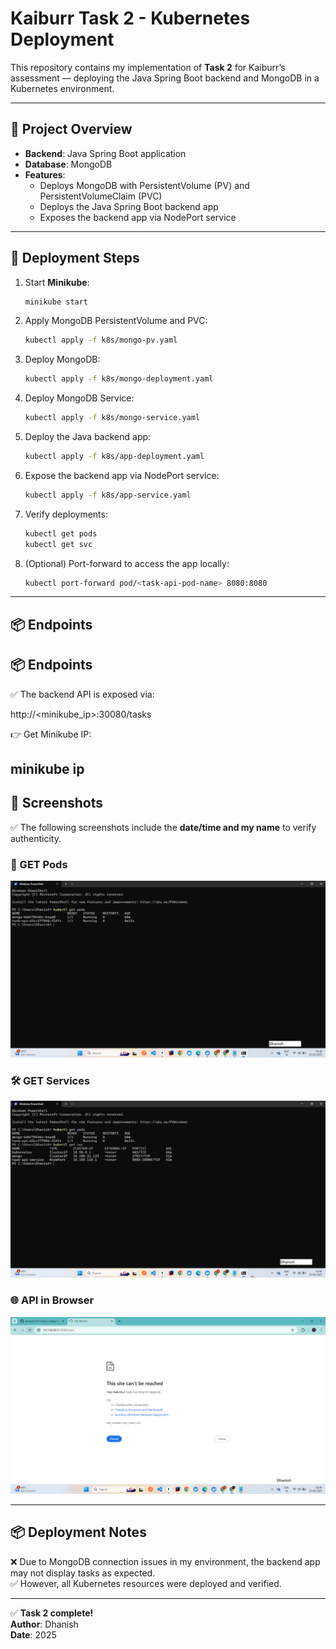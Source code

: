 # Kaiburr Task 2 - Kubernetes Deployment

This repository contains my implementation of **Task 2** for Kaiburr’s assessment — deploying the Java Spring Boot backend and MongoDB in a Kubernetes environment.

---

## 📁 Project Overview

- **Backend**: Java Spring Boot application  
- **Database**: MongoDB  
- **Features**:  
  - Deploys MongoDB with PersistentVolume (PV) and PersistentVolumeClaim (PVC)  
  - Deploys the Java Spring Boot backend app  
  - Exposes the backend app via NodePort service  

---

## 🚀 Deployment Steps

1. Start **Minikube**:

    ```bash
    minikube start
    ```

2. Apply MongoDB PersistentVolume and PVC:

    ```bash
    kubectl apply -f k8s/mongo-pv.yaml
    ```

3. Deploy MongoDB:

    ```bash
    kubectl apply -f k8s/mongo-deployment.yaml
    ```

4. Deploy MongoDB Service:

    ```bash
    kubectl apply -f k8s/mongo-service.yaml
    ```

5. Deploy the Java backend app:

    ```bash
    kubectl apply -f k8s/app-deployment.yaml
    ```

6. Expose the backend app via NodePort service:

    ```bash
    kubectl apply -f k8s/app-service.yaml
    ```

7. Verify deployments:

    ```bash
    kubectl get pods
    kubectl get svc
    ```

8. (Optional) Port-forward to access the app locally:

    ```bash
    kubectl port-forward pod/<task-api-pod-name> 8080:8080
    ```

---

## 📦 Endpoints

## 📦 Endpoints

✅ The backend API is exposed via:

http://<minikube_ip>:30080/tasks



👉 Get Minikube IP:

minikube ip
---

## 📸 Screenshots

✅ The following screenshots include the **date/time and my name** to verify authenticity.

### 🔎 GET Pods
![GET pods](screenshots/get-pods.png)

### 🛠️ GET Services
![GET services](screenshots/get-services.png)

### 🌐 API in Browser
![API in browser](screenshots/api-browser.png)

---

## 📦 Deployment Notes

❌ Due to MongoDB connection issues in my environment, the backend app may not display tasks as expected.  
✅ However, all Kubernetes resources were deployed and verified.

---

✅ **Task 2 complete!**  
**Author**: Dhanish  
**Date**: 2025
